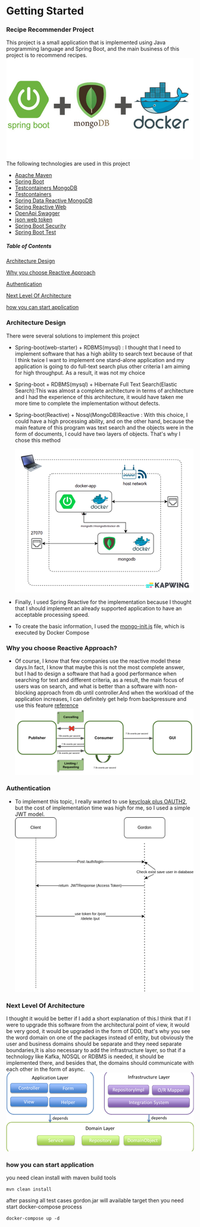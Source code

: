 # Getting Started

### Recipe Recommender Project

This project is a small application that is implemented using Java programming language and Spring Boot, and the main business of this project is to recommend recipes.
![plot](./docs/starter.png)
The following technologies are used in this project

* [Apache Maven](https://maven.apache.org/guides/index.html)
* [Spring Boot](https://docs.spring.io/spring-boot/docs/3.0.5/maven-plugin/reference/html/)
* [Testcontainers MongoDB](https://www.testcontainers.org/modules/databases/mongodb/)
* [Testcontainers](https://www.testcontainers.org/)
* [Spring Data Reactive MongoDB](https://docs.spring.io/spring-boot/docs/3.0.5/reference/htmlsingle/#data.nosql.mongodb)
* [Spring Reactive Web](https://docs.spring.io/spring-boot/docs/3.0.5/reference/htmlsingle/#web.reactive)
* [OpenApi Swagger ](https://swagger.io/specification/)
* [json web token](https://github.com/jwtk/jjwt)
* [Spring Boot Security](https://docs.spring.io/spring-security/reference/reactive/getting-started.html)
* [Spring Boot Test](https://spring.io/guides/gs/testing-web/)
##### Table of Contents
[Architecture Design](#architecture-design)

[Why you choose Reactive Approach](#why-you-choose-reactive-approach)

[Authentication](#authentication)

[Next Level Of Architecture](#next-level-of-architecture)

[how you can start application](#how-you-can-start-application)


### Architecture Design
There were several solutions to implement this project
* Spring-boot(web-starter) + RDBMS(mysql) : I thought that I need to implement software that has a high ability to search text because of that I think twice I want to implement one stand-alone application and my application is going to do full-text search plus other criteria I am aiming for high throughput. As a result, it was not my choice
* Spring-boot + RDBMS(mysql) + Hibernate Full Text Search(Elastic Search):This was almost a complete architecture in terms of architecture and I had the experience of this architecture, it would have taken me more time to complete the implementation without defects.
* Spring-boot(Reactive) + Nosql(MongoDB)Reactive : With this choice, I could have a high processing ability, and on the other hand, because the main feature of this program was text search and the objects were in the form of documents, I could have two layers of objects. That's why I chose this method

  ![plot](./docs/inside.png)

* Finally, I used Spring Reactive for the implementation because I thought that I should implement an already supported application to have an acceptable processing speed.
* To create the basic information, I used the [mongo-init.js](docker-entrypoint-initdb.d%2Fmongo-init.js) file, which is executed by Docker Compose
### Why you choose Reactive Approach?
* Of course, I know that few companies use the reactive model these days.In fact, I know that maybe this is not the most complete answer, but I had to design a software that had a good performance when searching for text and different criteria, as a result, the main focus of users was on search, and what is better than a software with non-blocking approach from db until controller.And when the workload of the application increases, I can definitely get help from backpressure and use this feature [reference](https://www.baeldung.com/spring-mvc-async-vs-webflux)
  ![plot](./docs/backpressure.webp)
### Authentication
* To implement this topic, I really wanted to use [keycloak plus OAUTH2](https://github.com/keycloak/keycloak), but the cost of implementation time was high for me, so I used a simple JWT model.
  ![plot](./docs/Auth.png)

### Next Level Of Architecture
I thought it would be better if I add a short explanation of this.I think that if I were to upgrade this software from the architectural point of view, it would be very good, it would be upgraded in the form of DDD, that's why you see the word domain on one of the packages instead of entity, but obviously the user and business domains should be separate and they need separate boundaries,It is also necessary to add the infrastructure layer, so that if a technology like Kafka, NOSQL or RDBMS is needed, it should be implemented there, and besides that, the domains should communicate with each other in the form of async.
![plot](./docs/ddd.webp)

### how you can start application
you need clean install with maven build tools
```
mvn clean install
```
after passing all test cases gordon.jar will available target then you need start docker-compose process
```
docker-compose up -d
```